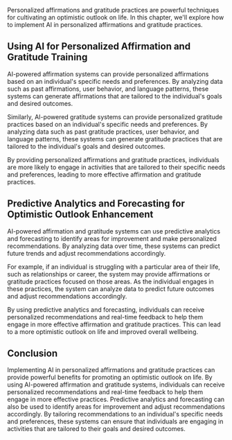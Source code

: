 
Personalized affirmations and gratitude practices are powerful techniques for cultivating an optimistic outlook on life. In this chapter, we'll explore how to implement AI in personalized affirmations and gratitude practices.

Using AI for Personalized Affirmation and Gratitude Training
------------------------------------------------------------

AI-powered affirmation systems can provide personalized affirmations based on an individual's specific needs and preferences. By analyzing data such as past affirmations, user behavior, and language patterns, these systems can generate affirmations that are tailored to the individual's goals and desired outcomes.

Similarly, AI-powered gratitude systems can provide personalized gratitude practices based on an individual's specific needs and preferences. By analyzing data such as past gratitude practices, user behavior, and language patterns, these systems can generate gratitude practices that are tailored to the individual's goals and desired outcomes.

By providing personalized affirmations and gratitude practices, individuals are more likely to engage in activities that are tailored to their specific needs and preferences, leading to more effective affirmation and gratitude practices.

Predictive Analytics and Forecasting for Optimistic Outlook Enhancement
-----------------------------------------------------------------------

AI-powered affirmation and gratitude systems can use predictive analytics and forecasting to identify areas for improvement and make personalized recommendations. By analyzing data over time, these systems can predict future trends and adjust recommendations accordingly.

For example, if an individual is struggling with a particular area of their life, such as relationships or career, the system may provide affirmations or gratitude practices focused on those areas. As the individual engages in these practices, the system can analyze data to predict future outcomes and adjust recommendations accordingly.

By using predictive analytics and forecasting, individuals can receive personalized recommendations and real-time feedback to help them engage in more effective affirmation and gratitude practices. This can lead to a more optimistic outlook on life and improved overall wellbeing.

Conclusion
----------

Implementing AI in personalized affirmations and gratitude practices can provide powerful benefits for promoting an optimistic outlook on life. By using AI-powered affirmation and gratitude systems, individuals can receive personalized recommendations and real-time feedback to help them engage in more effective practices. Predictive analytics and forecasting can also be used to identify areas for improvement and adjust recommendations accordingly. By tailoring recommendations to an individual's specific needs and preferences, these systems can ensure that individuals are engaging in activities that are tailored to their goals and desired outcomes.
